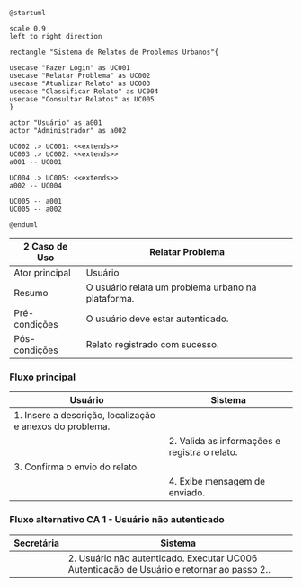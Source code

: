 ```plantuml
@startuml

scale 0.9
left to right direction

rectangle "Sistema de Relatos de Problemas Urbanos"{

usecase "Fazer Login" as UC001
usecase "Relatar Problema" as UC002
usecase "Atualizar Relato" as UC003
usecase "Classificar Relato" as UC004
usecase "Consultar Relatos" as UC005
}

actor "Usuário" as a001
actor "Administrador" as a002

UC002 .> UC001: <<extends>>
UC003 .> UC002: <<extends>>
a001 -- UC001

UC004 .> UC005: <<extends>>
a002 -- UC004

UC005 -- a001
UC005 -- a002

@enduml
```

|2 Caso de Uso      | Relatar Problema |
| ------------- | ------------- |
| Ator principal |Usuário|
| Resumo | O usuário relata um problema urbano na plataforma. |
|Pré-condições | O usuário deve estar autenticado.|
|Pós-condições | Relato registrado com sucesso. |

### Fluxo principal

| Usuário    | Sistema      |
| ------------- | ------------- |
| 1. Insere a descrição, localização e anexos do problema. |   |
|  | 2. Valida as informações e registra o relato. |
|3. Confirma o envio do relato.| |
|| 4. Exibe mensagem de enviado.|

### Fluxo alternativo CA 1 - Usuário não autenticado

| Secretária      | Sistema      |
| ------------- | ------------- |
| | 2. Usuário não autenticado. Executar UC006 Autenticação de Usuário e retornar ao passo 2..|


